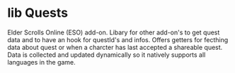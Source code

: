 # lib Quests
Elder Scrolls Online (ESO) add-on. Libary for other add-on's to get quest data and to have an hook for questId's and infos.
Offers getters for fecthing data about quest or when a charcter has last accepted a shareable quest.
Data is collected and updated dynamically so it natively supports all languages in the game.

